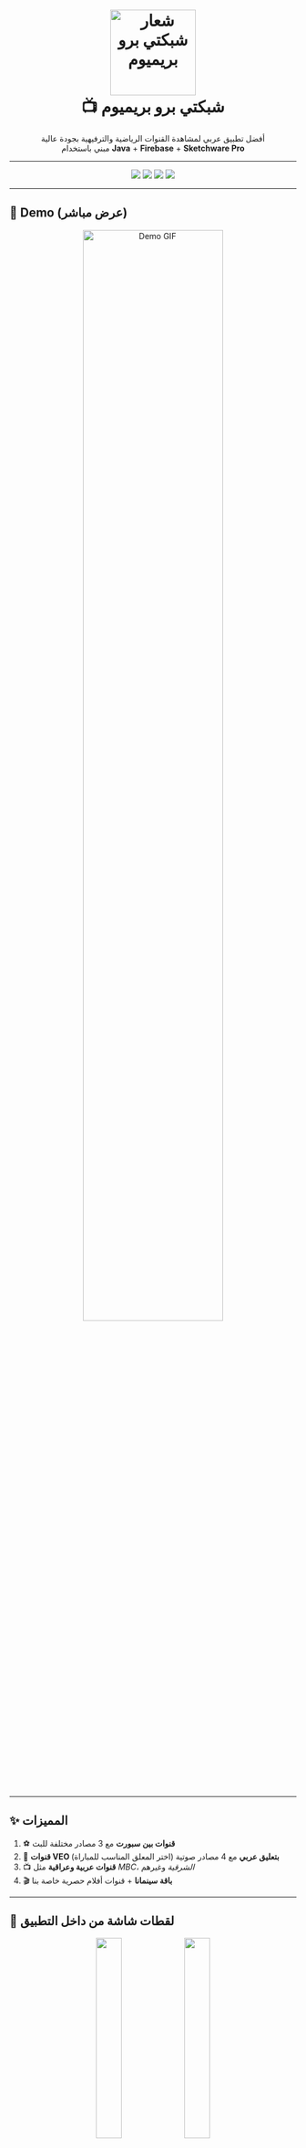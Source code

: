 <h1 align="center">
  <img src="https://iili.io/K2xslg1.png" alt="شعار شبكتي برو بريميوم" width="150">
  <br>
  📺 شبكتي برو بريميوم
</h1>

<p align="center">
  أفضل تطبيق عربي لمشاهدة القنوات الرياضية والترفيهية بجودة عالية  
  <br>
  مبني باستخدام <b>Java</b> + <b>Firebase</b> + <b>Sketchware Pro</b>
</p>

---

<p align="center">
  <img src="https://img.shields.io/badge/Java-✓-red?style=for-the-badge&logo=java">
  <img src="https://img.shields.io/badge/Firebase-Integrated-yellow?style=for-the-badge&logo=firebase">
  <img src="https://img.shields.io/badge/Version-1.0.0-blue?style=for-the-badge">
  <img src="https://img.shields.io/badge/License-MIT-green?style=for-the-badge">
</p>

---

## 🎥 Demo (عرض مباشر)

<p align="center">
  <!-- هنا تحط رابط الـ GIF -->
  <img src="https://iili.io/K2IyUhP.gif" alt="Demo GIF" width="70%">
</p>

---

## ✨ المميزات

1. ⚽ **قنوات بين سبورت** مع 3 مصادر مختلفة للبث  
2. 🎤 **قنوات VEO بتعليق عربي** مع 4 مصادر صوتية (اختر المعلق المناسب للمباراة)  
3. 📺 **قنوات عربية وعراقية** مثل *MBC*، *الشرقية* وغيرهم  
4. 🎬 **باقة سينمانا** + قنوات أفلام حصرية خاصة بنا  

---

## 📸 لقطات شاشة من داخل التطبيق
<p align="center">
  <img src="https://iili.io/K2xSeCF.png" width="30%">
  <img src="https://iili.io/K2xSeCF.png" width="30%">
</p>

---

## 📥 التحميل
🔗 [تحميل آخر نسخة APK](https://github.com/username/shabakaty-pro-premium/releases/latest)  

---

## 🛠️ طريقة التثبيت
1. حمل ملف الـ **APK** من الرابط أعلاه  
2. ثبّت التطبيق على جهازك الأندرويد  
3. افتح التطبيق واستمتع بالمشاهدة ✨  

---

## ❓ الأسئلة الشائعة (FAQ)

**🔹 س: التطبيق ما يشتغل؟**  
ج: التطبيق مخصص فقط لمشتركي **إيرثلنك**، إذا شبكتك غير إيرثلنك فلن يعمل.  

**🔹 س: التطبيق يقطع أثناء المشاهدة؟**  
ج: السبب من خدمة الإنترنت لديك، إذا كان الانترنت ضعيف راح يصير تقطيع.  

**🔹 س: هل التطبيق مجاني؟**  
ج: نعم ✅ التطبيق مجاني 100% لجميع مشتركي **إيرثلنك**.  

**🔹 س: قنوات بين سبورت شغالة دائماً؟**  
ج: قنوات بين سبورت تعمل حصريًا **وقت المباريات**.  

---

## 🗺️ Roadmap (خطة التحديثات القادمة)

- 🎤 **تحديث صوتيات VEO** لإضافة وتحسين التعليق العربي  
- ⚽ **تحديث قنوات بين سبورت الاحتياطية** لضمان توفر بث بديل أثناء المباريات  
- 📺 **تحديث القنوات المتوقفة** بشكل دوري للحفاظ على استقرار الخدمة  

> 🔄 هذه التحديثات تشمل جميع نسخ **شبكتي برو بريميوم**:  
> - 📱 نسخة الموبايل  
> - 📺 نسخة الشاشات  
> - 🖥️ نسخة الشاشات القديمة (نظام 4.4.2)  

---

## 🚀 التقنيات المستخدمة
- [Java](https://www.oracle.com/java/)  
- [Firebase](https://firebase.google.com/)  
- [Sketchware Pro](https://sketchware-pro.com/)  

---

## 📌 المطور
👤 **أحمد عماد البرزنجي**  
- 📧 للتواصل: **shabakatypro@gmail.com**  
- 🌐 [حسابي على GitHub](https://github.com/username)  

---

## 📜 الترخيص
هذا المشروع مفتوح المصدر تحت ترخيص **MIT** – يمكنك استخدام الكود أو تعديله بحرية مع الإشارة للمصدر.  

---

## ⚠️ التنويه القانوني (Disclaimer)
هذا المشروع تم إنشاؤه **لأغراض تعليمية وتجريبية فقط**.  
جميع العلامات التجارية، الأسماء، والقنوات المذكورة هي ملك لأصحابها الشرعيين.  
لا يقوم هذا المشروع بتخزين أو توزيع أي محتوى مقرصن.  
المطور غير مسؤول عن أي استخدام غير قانوني للتطبيق.

